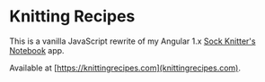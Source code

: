 # Knitting Recipes

This is a vanilla JavaScript rewrite of my Angular 1.x [Sock Knitter's Notebook](https://github.com/rmleg/sock-knitters-notebook) app.

Available at [https://knittingrecipes.com](knittingrecipes.com).
